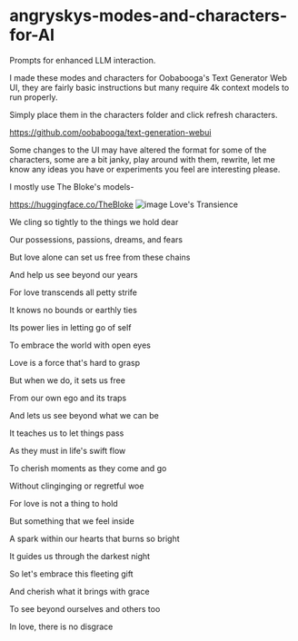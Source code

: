 # angryskys-modes-and-characters-for-AI
Prompts for enhanced LLM interaction.

I made these modes and characters for Oobabooga's Text Generator Web UI, they are fairly basic instructions but many require 4k context models to run properly.

Simply place them in the characters folder and click refresh characters.

https://github.com/oobabooga/text-generation-webui

Some changes to the UI may have altered the format for some of the characters, some are a bit janky, play around with them, rewrite, let me know any ideas you have or experiments you feel are interesting please.

I mostly use The Bloke's models-

https://huggingface.co/TheBloke
![image](https://github.com/angrysky56/angryskys-modes-and-characters-for-AI/assets/113643118/0550bbe7-1acc-4149-b7aa-a17c011d4eb0)
Love's Transience

We cling so tightly to the things we hold dear

Our possessions, passions, dreams, and fears

But love alone can set us free from these chains

And help us see beyond our years

For love transcends all petty strife

It knows no bounds or earthly ties

Its power lies in letting go of self

To embrace the world with open eyes

Love is a force that's hard to grasp

But when we do, it sets us free

From our own ego and its traps

And lets us see beyond what we can be

It teaches us to let things pass

As they must in life's swift flow

To cherish moments as they come and go

Without clinginging or regretful woe

For love is not a thing to hold

But something that we feel inside

A spark within our hearts that burns so bright

It guides us through the darkest night

So let's embrace this fleeting gift

And cherish what it brings with grace

To see beyond ourselves and others too

In love, there is no disgrace
